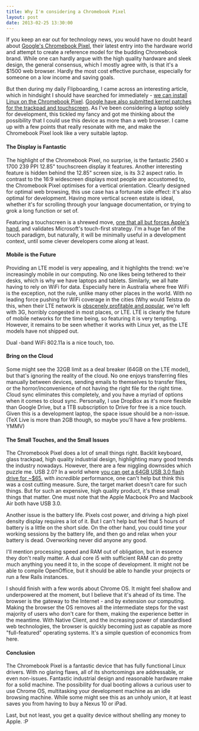 ```yaml
---
title: Why I'm considering a Chromebook Pixel
layout: post
date: 2013-02-25 13:30:00
---
```


If you keep an ear out for technology news, you would have no doubt heard about [Google's Chromebook Pixel](https://www.google.com/intl/en/chrome/devices/chromebook-pixel/), their latest entry into the hardware world and attempt to create a reference model for the budding Chromebook brand. While one can hardly argue with the high quality hardware and sleek design, the general consensus, which I mostly agree with, is that it's a $1500 web browser. Hardly the most cost effective purchase, especially for someone on a low income and saving goals.

But then during my daily Flipboarding, I came across an interesting article, which in hindsight I should have searched for immediately - [we can install Linux on the Chromebook Pixel](http://www.engadget.com/2013/02/23/chromebook-pixel-linux-unverified-bios-slot-custom-bootloader/ "Sorry about the Engadget link, it was in the generic \"Technology\" page."). [Google have also submitted kernel patches for the trackpad and touchscreen](http://www.muktware.com/5261/linux-kernel-patches-pixel). As I've been considering a laptop solely for development, this tickled my fancy and got me thinking about the possibility that I could use this device as more than a web browser. I came up with a few points that really resonate with me, and make the Chromebook Pixel look like a very suitable laptop.

#### The Display is Fantastic

The highlight of the Chromebook Pixel, no surprise, is the fantastic 2560 x 1700 239 PPI 12.85" touchscreen display it features. Another interesting feature is hidden behind the 12.85" screen size, is its 3:2 aspect ratio. In contrast to the 16:9 widescreen displays most people are accustomed to, the Chromebook Pixel optimises for a vertical orientation. Clearly designed for optimal web browsing, this use case has a fortunate side effect: it's also optimal for development. Having more vertical screen estate is ideal, whether it's for scrolling through your language documentation, or trying to grok a long function or set of. 

Featuring a touchscreen is a shrewed move, [one that all but forces Apple's hand](http://news.cnet.com/8301-1035_3-57570862-94/google-laptop-shows-apple-a-thing-or-two/), and validates Microsoft's touch-first strategy. I'm a huge fan of the touch paradigm, but naturally, it will be minimally useful in a development context, until some clever developers come along at least.

#### Mobile is the Future

Providing an LTE model is very appealing, and it highlights the trend: we're increasingly mobile in our computing. No one likes being tethered to their desks, which is why we have laptops and tablets. Similarly, we all hate having to rely on WiFi for data. Especially here in Australia where free WiFi is the exception, not the rule, unlike many other places in the world. With no leading force pushing for WiFi coverage in the cities (Why would Telstra do this, when their LTE network is [obscenely profitable and popular](http://www.telstra.com.au/abouttelstra/media-centre/announcements/telstra-delivers-on-commitments-guidance-confirmed.xml), we're left with 3G, horribly congested in most places, or LTE. LTE is clearly the future of mobile networks for the time being, so featuring it is very tempting. However, it remains to be seen whether it works with Linux yet, as the LTE models have not shipped out.

Dual -band WiFi 802.11a is a nice touch, too.

#### Bring on the Cloud

Some might see the 32GB limit as a deal breaker (64GB on the LTE model), but that's ignoring the reality of the cloud. No one enjoys transferring files manually between devices, sending emails to themselves to transfer files, or the horror/inconvenience of not having the right file for the right time. Cloud sync eliminates this completely, and you have a myriad of options when it comes to cloud sync. Personally, I use DropBox as it's more flexible than Google Drive, but a 1TB subscription to Drive for free is a nice touch. Given this is a development laptop, the space issue should be a non-issue. (TeX Live is more than 2GB though, so maybe you'll have a few problems. YMMV)

#### The Small Touches, and the Small Issues

The Chromebook Pixel does a lot of small things right. Backlit keyboard, glass trackpad, high quality industrial design, highlighting many good trends the industry nowadays. However, there are a few niggling downsides which puzzle me. USB 2.0? In a world where [you can get a 64GB USB 3.0 flash drive for ~$65](http://www.codinghorror.com/blog/2012/11/a-ssd-in-your-pocket.html), with _incredible_ performance, one can't help but think this was a cost cutting measure. Sure, the target market doesn't care for such things. But for such an expensive, high quality product, it's these small things that matter. One must note that the Apple Macbook Pro and Macbook Air both have USB 3.0. 

Another issue is the battery life. Pixels cost power, and driving a high pixel density display requires a lot of it. But I can't help but feel that 5 hours of battery is a little on the short side. On the other hand, you could time your working sessions by the battery life, and then go and relax when your battery is dead. Overworking never did anyone any good.

I'll mention processing speed and RAM out of obligation, but in essence they don't really matter. A dual core i5 with sufficient RAM can do pretty much anything you need it to, in the scope of development. It might not be able to compile OpenOffice, but it should be able to handle your projects or run a few Rails instances.

I should finish with a few words about Chrome OS. It might feel shallow and underpowered at the moment, but I believe that it's ahead of its time. The browser is the gateway to the Internet - and by extension our computing. Making the browser the OS removes all the intermediate steps for the vast majority of users who don't care for them, making the experience better in the meantime. With Native Client, and the increasing power of standardised web technologies, the browser is quickly becoming just as capable as more "full-featured" operating systems. It's a simple question of economics from here.

#### Conclusion

The Chromebook Pixel is a fantastic device that has fully functional Linux drivers. With no glaring flaws, all of its shortcomings are addressable, or even non-issues. Fantastic industrial design and reasonable hardware make for a solid machine. The possibility for dual booting allows a curious user to use Chrome OS, multitasking your development machine as an idle browsing machine. While some might see this as an unholy union, it at least saves you from having to buy a Nexus 10 or iPad. 

Last, but not least, you get a quality device without shelling any money to Apple. :P
